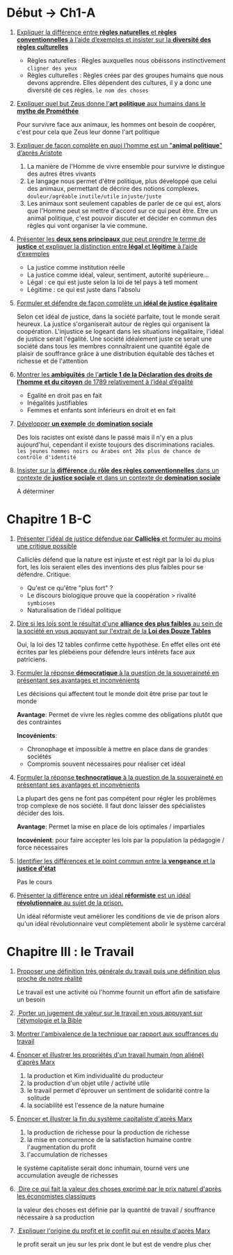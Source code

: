 # Début -> Ch1-A

1.  <ins>Expliquer la différence entre **règles naturelles** et **règles conventionnelles** à l’aide d’exemples et insister sur la **diversité des règles culturelles**</ins>
    
    - Règles naturelles : Règles auxquelles nous obéissons instinctivement `cligner des yeux`
    - Règles culturelles : Règles crées par des groupes humains que nous devons apprendre. Elles dépendent des cultures, il y a donc une diversité de ces règles. `le nom des choses`
2.  <ins>Expliquer quel but Zeus donne l’**art politique** aux humains dans le **mythe de Prométhée**</ins>
    
    Pour survivre face aux animaux, les hommes ont besoin de coopérer, c'est pour cela que Zeus leur donne l'art politique
    
3.  <ins>Expliquer de façon complète en quoi l’homme est un "**animal politique**" d’après Aristote</ins>
    
    1.  La manière de l'Homme de vivre ensemble pour survivre le distingue des autres êtres vivants
    2.  Le langage nous permet d'être politique, plus développé que celui des animaux, permettant de décrire des notions complexes. `douleur/agréable` `inutile/utile` `injuste/juste`
    3.  Les animaux sont seulement capables de parler de ce qui est, alors que l'Homme peut se mettre d'accord sur ce qui peut être. Etre un animal politique, c'est pouvoir discuter et décider en commun des règles qui vont organiser la vie commune.
4.  <ins>Présenter les **deux sens principaux** que peut prendre le terme de **justice** et expliquer la distinction entre **légal** et **légitime** à l’aide d’exemples</ins>
    
    - La justice comme institution réelle
    - La justice comme idéal, valeur, sentiment, autorité supérieure...
    - Légal : ce qui est juste selon la loi de tel pays à tetl moment
    - Légitime : ce qui est juste dans l'absolu
	
5.  <ins>Formuler et défendre de façon complète un **idéal de justice égalitaire**</ins>
    
    Selon cet idéal de justice, dans la société parfaite, tout le monde serait heureux. La justice s'organiserait autour de règles qui organisent la coopération. L'injustice se logeant dans les situations inégalitaire, l'idéal de justice serait l'égalité. Une société idéalement juste ce serait une société dans tous les membres connaîtraient une quantité égale de plaisir de souffrance grâce à une distribution équitable des tâches et richesse et de l'attention
6.  <ins>Montrer les **ambiguïtés** de l’**article 1 de la Déclaration des droits de l’homme et du citoyen**
    de 1789 relativement à l’idéal d’égalité</ins>
	- Egalité en droit pas en fait
	- Inégalités justifiables
	- Femmes et enfants sont inférieurs en droit et en fait
7.  <ins>Développer **un exemple** de **domination sociale**</ins>
	
	Des lois racistes ont existé dans le passé mais il n'y en a plus aujourd'hui, cependant il existe toujours des discriminations raciales. 
	`les jeunes hommes noirs ou Arabes ont 20x plus de chance de contrôle d'identité`
8.  <ins>Insister sur la **différence** du **rôle des règles conventionnelles** dans un contexte de **justice sociale** et dans un contexte de **domination sociale**</ins>
	
	A déterminer

# Chapitre 1 B-C

1. <ins>Présenter l'idéal de justice défendue par **Calliclès** et formuler au moins une critique possible</ins>
	
	Calliclès défend que la nature est injuste et est régit par la loi du plus fort, les lois seraient elles des inventions des plus faibles pour se défendre.
	Critique: 
	- Qu'est ce qu'être "plus fort" ?
	- Le discours biologique prouve que la coopération > rivalité `symbioses`
	- Naturalisation de l'idéal politique
2. <ins>Dire si les lois sont le résultat d'une **alliance des plus faibles** au sein de la société en vous appuyant sur l'extrait de la **Loi des Douze Tables**</ins>
	
	Oui, la loi des 12 tables confirme cette hypothèse. En effet elles ont été écrites par les plébéiens pour défendre leurs intêrets face aux patriciens.
3. <ins>Formuler la réponse **démocratique** à la question de la souveraineté en présentant ses avantages et inconvénients</ins>
	
	Les décisions qui affectent tout le monde doit être prise par tout le monde
	
	**Avantage**: Permet de vivre les règles comme des obligations plutôt que des contraintes
	
	**Incovénients**:
	- Chronophage et impossible à mettre en place dans de grandes sociétés
	- Compromis souvent nécessaires pour réaliser cet idéal
4. <ins>Formuler la réponse **technocratique** à la question de la souveraineté en présentant ses avantages et inconvénients</ins>
	
	La plupart des gens ne font pas compétent pour régler les problèmes trop complexe de nos société. Il faut donc laisser des spécialistes décider des lois.
	
	**Avantage**: Permet la mise en place de lois optimales / impartiales
	
	**Incovénient**: pour faire accepter les lois par la population la pédagogie / force nécessaires
	
5. <ins>Identifier les différences et le point commun entre la **vengeance** et la **justice d'état**</ins>

	Pas le cours

6. <ins>Présenter la différence entre un idéal **réformiste** est un idéal **révolutionnaire** au sujet de la prison.</ins>
	
	Un idéal réformiste veut améliorer les conditions de vie de prison alors qu'un idéal révolutionnaire veut complètement abolir le système carcéral

# Chapitre III : le Travail

1.  <ins>Proposer une définition très générale du travail puis une définition plus proche de notre réalité</ins>

    Le travail est une activité où l'homme fournit un effort afin de satisfaire un besoin
    
2.  <ins> Porter un jugement de valeur sur le travail en vous appuyant sur l'étymologie et la Bible</ins>

3.  <ins>Montrer l'ambivalence de la technique par rapport aux souffrances du travail</ins>

4.  <ins>Énoncer et illustrer les propriétés d'un travail humain (non aliéné) d'après Marx</ins>
	1.  la production et Kim individualité du producteur
	2.  la production d'un objet utile / activité utile
	3.  le travail permet d'éprouver un sentiment de solidarité contre la solitude
	4.  la sociabilité est l'essence de la nature humaine

5.  <ins>Énoncer et illustrer la fin du système capitaliste d'après Marx</ins>
	1.  la production de richesse pour la production de richesse
	2.  la mise en concurrence de la satisfaction humaine contre l'augmentation du profit
	3.   l'accumulation de richesses

	le système capitaliste serait donc inhumain, tourné vers une accumulation aveugle de richesses
	
6.  <ins> Dire ce qui fait la valeur des choses exprimé par le prix naturel d'après les économistes classiques</ins>

	la valeur des choses est définie par la quantité de travail / souffrance nécessaire à sa production
	
7.  <ins> Expliquer l'origine du profit et le conflit qui en résulte d'après Marx</ins>

	le profit serait un jeu sur les prix dont le but est de vendre plus cher
